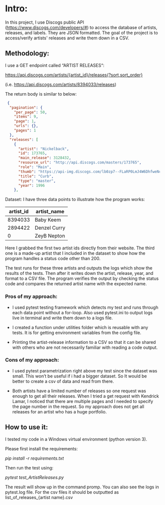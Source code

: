 # Intro:
In this project, I use Discogs public API (https://www.discogs.com/developers/#) to access the database of artists, releases, and labels. They are JSON formatted. The goal of the project is to access/verify artists' releases and write them down in a CSV. 
## Methodology:
I use a GET endpoint called “ARTIST RELEASES“:
 
https://api.discogs.com/artists/{artist_id}/releases{?sort,sort_order}

(i.e.  https://api.discogs.com/artists/8394033/releases)

The return body is similar to below: 
```json
 {
  "pagination": {
    "per_page": 50,
    "items": 9,
    "page": 1,
    "urls": {},
    "pages": 1
  },
  "releases": [
    {
      "artist": "Nickelback",
      "id": 173765,
      "main_release": 3128432,
      "resource_url": "http://api.discogs.com/masters/173765",
      "role": "Main",
      "thumb": "https://api-img.discogs.com/lb0zp7--FLaRP0LmJ4W6DhfweNc=/fit-in/90x90/filters:strip_icc():format(jpeg):mode_rgb()/discogs-images/R-5557864-1396493975-7618.jpeg.jpg",
      "title": "Curb",
      "type": "master",
      "year": 1996
    },
```

Dataset: I have three data points to illustrate how the program works:

| artist_id | artist_name |
| --------------- | --------------- | 
| 8394033 | Baby Keem| 
| 2894422 | Denzel Curry | 
| 0 | ZeyB Nepton | 


Here I grabbed the first two artist ids directly from their website. The third one is a made-up artist that I included in the dataset to show how the program handles a status code other than 200.



The test runs for these three artists and outputs the logs which show the results of the tests. Then after it writes down the artist, release, year, and format to a CSV file. The program verifies the output by checking the status code and compares the returned artist name with the expected name. 

### Pros of my approach:
- I used pytest testing framework which detects my test and runs through each data point without a for-loop. Also used pytest.ini to output logs live in terminal and write them down to a logs file.

- I created a function under utilities folder which is reusable with any tests. It is for getting environment variables from the config file.

- Printing the artist-release information to a CSV so that it can be shared with others who are not necessarily familiar with reading a code output. 

### Cons of my approach:
- I used pytest parametrization right above my test since the dataset was small. This won’t be useful if i had a bigger dataset. So It would be better to create a csv of data and read from there.

- Both artists have a limited number of releases so one request was enough to get all their releases. When I tried a get request with Kendrick Lamar, I noticed that there are multiple pages and I needed to specify the page number in the request. So my approach does not get all releases for an artist who has a huge portfolio. 


## How to use it:

I tested my code in a Windows virtual environment (python version 3).

Please first install the requirements: 

*pip install -r requirements.txt*

Then run the test using:

*pytest test_ArtistReleases.py*

The result will show up in the command promp. You can also see the logs in pytest.log file. For the csv files it should be outputted as list_of_releases_{artist name}.csv

